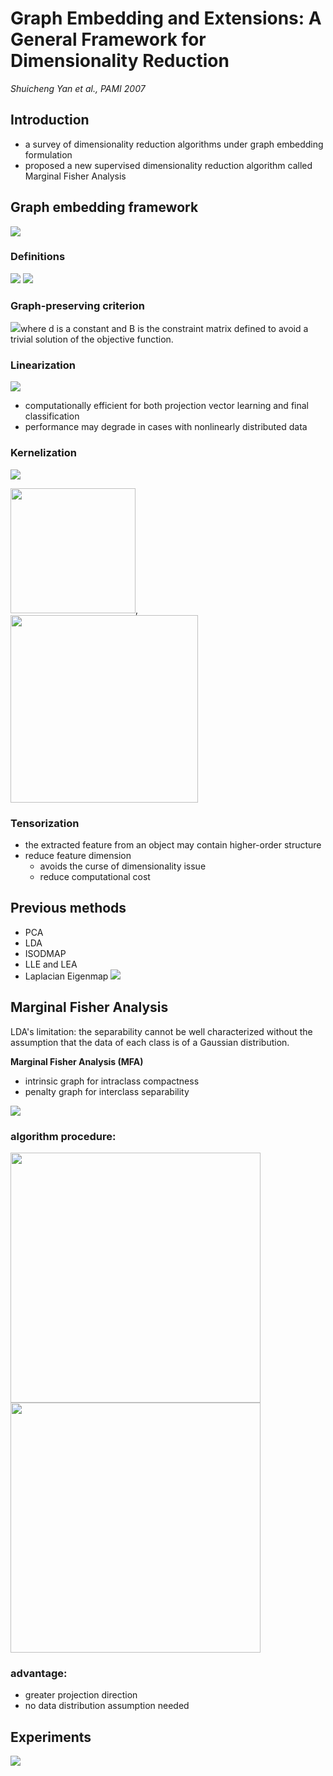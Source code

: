 Graph Embedding and Extensions: A General Framework for Dimensionality Reduction
===
*Shuicheng Yan et al., PAMI 2007*

## Introduction
- a survey of dimensionality reduction algorithms under graph embedding formulation
- proposed a new supervised dimensionality reduction algorithm called Marginal Fisher Analysis


## Graph embedding framework
![](https://i.imgur.com/6pymiTM.png)

### Definitions
![](https://i.imgur.com/ZTJcGAy.png)
![](https://i.imgur.com/qdhq21Z.png)


### Graph-preserving criterion
![](https://i.imgur.com/qrNSIxg.png)where d is a constant and B is the constraint matrix defined to avoid a trivial solution of the objective function.

### Linearization
![](https://i.imgur.com/9yl7R3O.png)

- computationally efficient for both projection vector learning and final classification
- performance may degrade in cases with nonlinearly distributed data

### Kernelization
![](https://i.imgur.com/cVgZPTJ.png)

<img src="https://i.imgur.com/s5ZotrC.png" width=200>,
<img src="https://i.imgur.com/qdNJYca.png" width=300>

### Tensorization
- the extracted feature from an object may contain higher-order structure
- reduce feature dimension
    - avoids the curse of dimensionality issue
    - reduce computational cost

## Previous methods
- PCA
- LDA
- ISODMAP
- LLE and LEA
- Laplacian Eigenmap
![](https://i.imgur.com/bptUu13.png)

## Marginal Fisher Analysis

LDA's limitation: the separability cannot be well characterized without the assumption that the data of each class is of a Gaussian distribution. 

**Marginal Fisher Analysis (MFA)** 
- intrinsic graph for intraclass compactness
- penalty graph for interclass separability

![](https://i.imgur.com/u3Ibv9e.png)


### algorithm procedure:
<img src="https://i.imgur.com/Olf71Uz.png" width=400>
<img src="https://i.imgur.com/pa3uHNN.png" width=400>

### advantage:
- greater projection direction 
- no data distribution assumption needed

## Experiments
![](https://i.imgur.com/dplwfh5.png)
